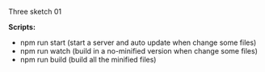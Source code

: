 Three sketch 01

**Scripts:**
- npm run start (start a server and auto update when change some files)
- npm run watch (build in a no-minified version when change some files)
- npm run build (build all the minified files)